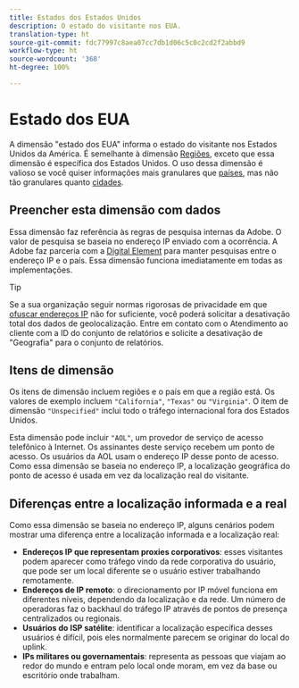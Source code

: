 ```yaml
---
title: Estados dos Estados Unidos
description: O estado do visitante nos EUA.
translation-type: ht
source-git-commit: fdc77997c8aea07cc7db1d06c5c0c2cd2f2abbd9
workflow-type: ht
source-wordcount: '368'
ht-degree: 100%

---
```



# Estado dos EUA

A dimensão &quot;estado dos EUA&quot; informa o estado do visitante nos Estados Unidos da América. É semelhante à dimensão [Regiões](regions.md), exceto que essa dimensão é específica dos Estados Unidos. O uso dessa dimensão é valioso se você quiser informações mais granulares que [países](countries.md), mas não tão granulares quanto [cidades](cities.md).

## Preencher esta dimensão com dados

Essa dimensão faz referência às regras de pesquisa internas da Adobe. O valor de pesquisa se baseia no endereço IP enviado com a ocorrência. A Adobe faz parceria com a [Digital Element](https://www.digitalelement.com/?lang=pt-br) para manter pesquisas entre o endereço IP e o país. Essa dimensão funciona imediatamente em todas as implementações.

>[!TIP]
>
>Se a sua organização seguir normas rigorosas de privacidade em que [ofuscar endereços IP](/help/admin/admin/general-acct-settings-admin.md) não for suficiente, você poderá solicitar a desativação total dos dados de geolocalização. Entre em contato com o Atendimento ao cliente com a ID do conjunto de relatórios e solicite a desativação de &quot;Geografia&quot; para o conjunto de relatórios.

## Itens de dimensão

Os itens de dimensão incluem regiões e o país em que a região está. Os valores de exemplo incluem `"California"`, `"Texas"` ou `"Virginia"`. O item de dimensão `"Unspecified"` inclui todo o tráfego internacional fora dos Estados Unidos.

Esta dimensão pode incluir `"AOL"`, um provedor de serviço de acesso telefônico à Internet. Os assinantes deste serviço recebem um ponto de acesso. Os usuários da AOL usam o endereço IP desse ponto de acesso. Como essa dimensão se baseia no endereço IP, a localização geográfica do ponto de acesso é usada em vez da localização real do visitante.

## Diferenças entre a localização informada e a real

Como essa dimensão se baseia no endereço IP, alguns cenários podem mostrar uma diferença entre a localização informada e a localização real:

* **Endereços IP que representam proxies corporativos**: esses visitantes podem aparecer como tráfego vindo da rede corporativa do usuário, que pode ser um local diferente se o usuário estiver trabalhando remotamente.
* **Endereços de IP remoto**: o direcionamento por IP móvel funciona em diferentes níveis, dependendo da localização e da rede. Um número de operadoras faz o backhaul do tráfego IP através de pontos de presença centralizados ou regionais.
* **Usuários do ISP satélite**: identificar a localização específica desses usuários é difícil, pois eles normalmente parecem se originar do local do uplink.
* **IPs militares ou governamentais**: representa as pessoas que viajam ao redor do mundo e entram pelo local onde moram, em vez da base ou escritório onde trabalham.

